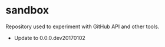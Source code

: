 # sandbox
Repository used to experiment with GitHub API and other tools.
* Update to 0.0.0.dev20170102
